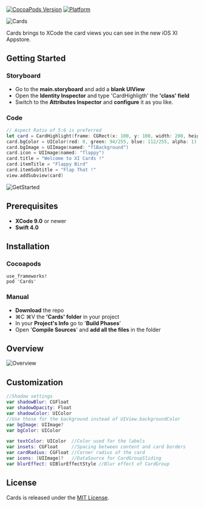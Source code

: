 [![CocoaPods Version](https://img.shields.io/cocoapods/v/Cards.svg?style=flat)](http://cocoadocs.org/docsets/Cards)
[![Platform](https://img.shields.io/cocoapods/p/Cards.svg?style=flat)](http://cocoadocs.org/docsets/Cards)


![Cards](https://raw.githubusercontent.com/PaoloCuscela/Cards/master/Images/Logo.png)

Cards brings to XCode the card views you can see in the new iOS XI Appstore.

## Getting Started

### Storyboard
- Go to the **main.storyboard** and add a **blank UIView**
- Open the **Identity Inspector** and type 'CardHighligth' the **'class' field**
- Switch to the **Attributes Inspector** and **configure** it as you like. 

### Code
```swift
// Aspect Ratio of 5:6 is preferred
let card = CardHighlight(frame: CGRect(x: 100, y: 100, width: 200, height: 240))
card.bgColor = UIColor(red: 0, green: 94/255, blue: 112/255, alpha: 1)
card.bgImage = UIImage(named: "flBackground")
card.icon = UIImage(named: "flappy")
card.title = "Welcome to XI Cards !"
card.itemTitle = "Flappy Bird"
card.itemSubtitle = "Flap That !"
view.addSubview(card)
```

![GetStarted](https://raw.githubusercontent.com/PaoloCuscela/Cards/master/Images/GetStarted.png)

## Prerequisites

- **XCode 9.0** or newer
- **Swift 4.0**

## Installation

### Cocoapods
```
use_frameworks!
pod 'Cards'
```
### Manual
- **Download** the repo
- ⌘C ⌘V the **'Cards' folder** in your project
- In your **Project's Info** go to '**Build Phases**'
- Open '**Compile Sources**' and **add all the files** in the folder

## Overview

![Overview](https://raw.githubusercontent.com/PaoloCuscela/Cards/master/Images/Overview.png)

## Customization

```swift
//Shadow settings
var shadowBlur: CGFloat
var shadowOpacity: Float
var shadowColor: UIColor
//Use those for the background instead of UIView.backgroundColor
var bgImage: UIImage?
var bgColor: UIColor

var textColor: UIColor 	//Color used for the labels
var insets: CGFloat 	//Spacing between content and card borders
var cardRadius: CGFloat //Corner radius of the card
var icons: [UIImage]? 	//DataSource for CardGroupSliding
var blurEffect: UIBlurEffectStyle //Blur effect of CardGroup
```

## License

Cards is released under the [MIT License](LICENSE).

